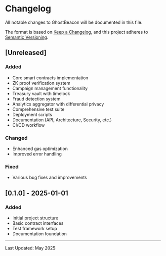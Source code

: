 # Changelog

All notable changes to GhostBeacon will be documented in this file.

The format is based on [Keep a Changelog](https://keepachangelog.com/en/1.0.0/),
and this project adheres to [Semantic Versioning](https://semver.org/spec/v2.0.0.html).

## [Unreleased]

### Added
- Core smart contracts implementation
- ZK proof verification system
- Campaign management functionality
- Treasury vault with timelock
- Fraud detection system
- Analytics aggregator with differential privacy
- Comprehensive test suite
- Deployment scripts
- Documentation (API, Architecture, Security, etc.)
- CI/CD workflow

### Changed
- Enhanced gas optimization
- Improved error handling

### Fixed
- Various bug fixes and improvements

## [0.1.0] - 2025-01-01

### Added
- Initial project structure
- Basic contract interfaces
- Test framework setup
- Documentation foundation

---

Last Updated: May 2025

